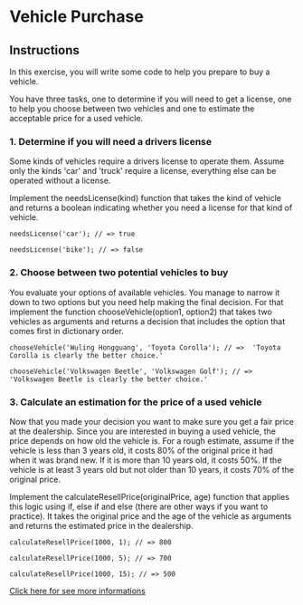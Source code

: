# Vehicle Purchase

## Instructions

In this exercise, you will write some code to help you prepare to buy a vehicle.

You have three tasks, one to determine if you will need to get a license, one to help you choose between two vehicles and one to estimate the acceptable price for a used vehicle.

### 1. Determine if you will need a drivers license
Some kinds of vehicles require a drivers license to operate them. Assume only the kinds 'car' and 'truck' require a license, everything else can be operated without a license.

Implement the needsLicense(kind) function that takes the kind of vehicle and returns a boolean indicating whether you need a license for that kind of vehicle.

`needsLicense('car');
// => true`

`needsLicense('bike');
// => false
`
### 2. Choose between two potential vehicles to buy
You evaluate your options of available vehicles. You manage to narrow it down to two options but you need help making the final decision. For that implement the function chooseVehicle(option1, option2) that takes two vehicles as arguments and returns a decision that includes the option that comes first in dictionary order.

`chooseVehicle('Wuling Hongguang', 'Toyota Corolla');
// =>  'Toyota Corolla is clearly the better choice.'`

`chooseVehicle('Volkswagen Beetle', 'Volkswagen Golf');
// =>  'Volkswagen Beetle is clearly the better choice.'`

### 3. Calculate an estimation for the price of a used vehicle
Now that you made your decision you want to make sure you get a fair price at the dealership. Since you are interested in buying a used vehicle, the price depends on how old the vehicle is. For a rough estimate, assume if the vehicle is less than 3 years old, it costs 80% of the original price it had when it was brand new. If it is more than 10 years old, it costs 50%. If the vehicle is at least 3 years old but not older than 10 years, it costs 70% of the original price.

Implement the calculateResellPrice(originalPrice, age) function that applies this logic using if, else if and else (there are other ways if you want to practice). It takes the original price and the age of the vehicle as arguments and returns the estimated price in the dealership.

`calculateResellPrice(1000, 1);
// => 800`

`calculateResellPrice(1000, 5);
// => 700`

`calculateResellPrice(1000, 15);
// => 500`

[Click here for see more informations](https://exercism.org/tracks/javascript/exercises/vehicle-purchase)